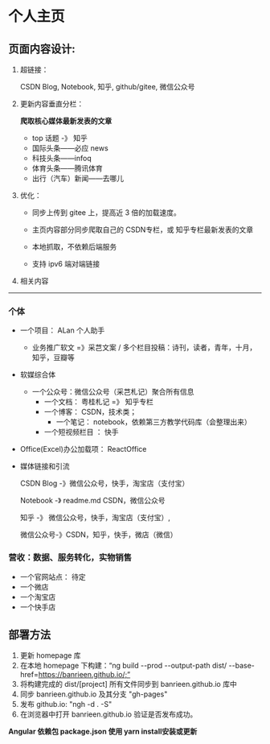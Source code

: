 个人主页
=================================================


页面内容设计:
--------------------------------------------------

1. 超链接：

   CSDN Blog,  Notebook,  知乎, github/gitee,  微信公众号

2. 更新内容垂直分栏：

   **爬取核心媒体最新发表的文章**
   * top 话题 -》 知乎
   * 国际头条——必应 news
   * 科技头条——infoq
   * 体育头条——腾讯体育
   * 出行（汽车）新闻——去哪儿

3. 优化：

   * 同步上传到 gitee 上，提高近 3 倍的加载速度。 

   * 主页内容部分同步爬取自己的 CSDN专栏，或 知乎专栏最新发表的文章

   * 本地抓取，不依赖后端服务

   * 支持 ipv6 端对端链接

4. 相关内容
-----------------------------------------------------

### 个体

* 一个项目： ALan 个人助手
   + 业务推广软文 =》采芑文案 / 多个栏目投稿：诗刊，读者，青年，十月，知乎，豆瓣等

* 软媒综合体
   * 一个公众号：微信公众号（采芑札记）聚合所有信息
      * 一个文档： 粤桂札记 =》 知乎专栏
      * 一个博客： CSDN，技术类；
         * 一个笔记： notebook，依赖第三方教学代码库（会整理出来）
      * 一个短视频栏目 ： 快手

* Office(Excel)办公加载项： ReactOffice

* 媒体链接和引流

   CSDN Blog -》微信公众号，快手，淘宝店（支付宝）

   Notebook -》 readme.md CSDN，微信公众号

   知乎 -》 微信公众号，快手，淘宝店（支付宝）, 
 
   微信公众号-》CSDN，知乎，快手，微店（微信）

### 营收：数据、服务转化，实物销售
* 一个官网站点： 待定 
* 一个微店
* 一个淘宝店
* 一个快手店


部署方法
--------------------------------------------------
1. 更新 homepage 库
2. 在本地 homepage 下构建：“ng build --prod --output-path dist/ --base-href=https://banrieen.github.io/;”
3. 将构建完成的 dist/[project] 所有文件同步到 banrieen.github.io 库中
4. 同步 banrieen.github.io 及其分支 "gh-pages" 
5. 发布 github.io: "ngh -d . -S"
6. 在浏览器中打开 banrieen.github.io 验证是否发布成功。

**Angular 依赖包 package.json 使用 yarn install安装或更新**
